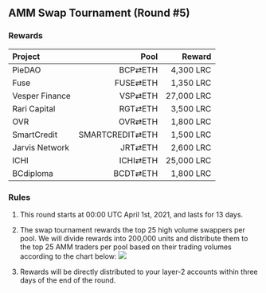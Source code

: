 ## AMM Swap Tournament (Round #5)

###  Rewards


| **Project** | **Pool** | **Reward** |
| :--- | ---: | ---: |
PieDAO | BCP⇄ETH |  4,300 LRC |
Fuse | FUSE⇄ETH |  1,350 LRC |
Vesper Finance | VSP⇄ETH |  27,000 LRC |
Rari Capital | RGT⇄ETH |  3,500 LRC |
OVR | OVR⇄ETH |  1,800 LRC |
SmartCredit | SMARTCREDIT⇄ETH |  1,500 LRC |
Jarvis Network | JRT⇄ETH |  2,600 LRC |
ICHI | ICHI⇄ETH |  25,000 LRC |
BCdiploma | BCDT⇄ETH |  1,800 LRC |

### Rules


1) This round starts at 00:00 UTC April 1st, 2021, and lasts for 13 days.

2) The swap tournament rewards the top 25 high volume swappers per pool. We will divide rewards into 200,000 units and distribute them to the top 25 AMM traders per pool based on their trading volumes according to the chart below:
![](/markdown/images/program_3.png "")

3) Rewards will be directly distributed to your layer-2 accounts within three days of the end of the round.


